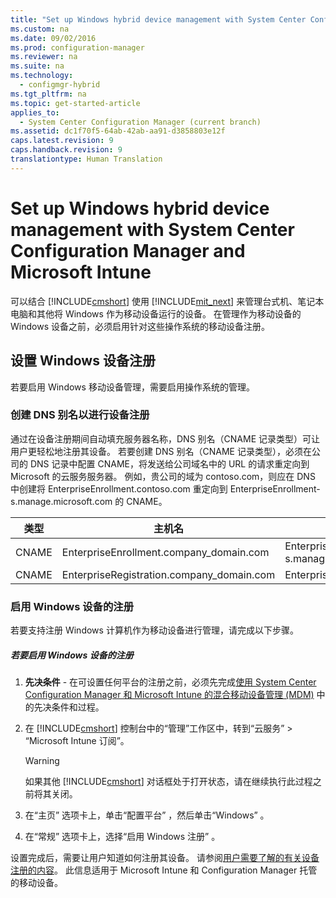 ```yaml
---
title: "Set up Windows hybrid device management with System Center Configuration Manager and Microsoft Intune"
ms.custom: na
ms.date: 09/02/2016
ms.prod: configuration-manager
ms.reviewer: na
ms.suite: na
ms.technology: 
  - configmgr-hybrid
ms.tgt_pltfrm: na
ms.topic: get-started-article
applies_to: 
  - System Center Configuration Manager (current branch)
ms.assetid: dc1f70f5-64ab-42ab-aa91-d3858803e12f
caps.latest.revision: 9
caps.handback.revision: 9
translationtype: Human Translation
---
```

# Set up Windows hybrid device management with System Center Configuration Manager and Microsoft Intune
可以结合 [!INCLUDE[cmshort](../LocTest/includes/cmshort_md.md)] 使用  [!INCLUDE[mit_next](../LocTest/includes/mit_next_md.md)] 来管理台式机、笔记本电脑和其他将 Windows 作为移动设备运行的设备。 在管理作为移动设备的 Windows 设备之前，必须启用针对这些操作系统的移动设备注册。  
  
## 设置 Windows 设备注册  
 若要启用 Windows 移动设备管理，需要启用操作系统的管理。  
  
### 创建 DNS 别名以进行设备注册  
 通过在设备注册期间自动填充服务器名称，DNS 别名（CNAME 记录类型）可让用户更轻松地注册其设备。 若要创建 DNS 别名（CNAME 记录类型），必须在公司的 DNS 记录中配置 CNAME，将发送给公司域名中的 URL 的请求重定向到 Microsoft 的云服务服务器。  例如，贵公司的域为 contoso.com，则应在 DNS 中创建将 EnterpriseEnrollment.contoso.com 重定向到 EnterpriseEnrollment-s.manage.microsoft.com 的 CNAME。  
  
|类型|主机名|指向|  
|----------|---------------|---------------|  
|CNAME|EnterpriseEnrollment.company_domain.com|EnterpriseEnrollment-s.manage.microsoft.com|  
|CNAME|EnterpriseRegistration.company_domain.com|EnterpriseRegistration.windows.net|  
  
### 启用 Windows 设备的注册  
 若要支持注册 Windows 计算机作为移动设备进行管理，请完成以下步骤。  
  
##### 若要启用 Windows 设备的注册  
  
1.  **先决条件** - 在可设置任何平台的注册之前，必须先完成[使用 System Center Configuration Manager 和 Microsoft Intune 的混合移动设备管理 (MDM)](../LocTest/Hybrid-mobile-device-management--MDM--with-System-Center-Configuration-Manager-and-Microsoft-Intune.md) 中的先决条件和过程。  
  
2.  在 [!INCLUDE[cmshort](../LocTest/includes/cmshort_md.md)] 控制台中的“管理”工作区中，转到“云服务” > “Microsoft Intune 订阅”。  
  
    > [!WARNING]  
    >  如果其他 [!INCLUDE[cmshort](../LocTest/includes/cmshort_md.md)] 对话框处于打开状态，请在继续执行此过程之前将其关闭。  
  
3.  在“主页”  选项卡上，单击“配置平台” ，然后单击“Windows” 。  
  
4.  在“常规”  选项卡上，选择“启用 Windows 注册” 。  
  
 设置完成后，需要让用户知道如何注册其设备。 请参阅[用户需要了解的有关设备注册的内容](https://technet.microsoft.com/library/dn948527.aspx)。 此信息适用于 Microsoft Intune 和 Configuration Manager 托管的移动设备。